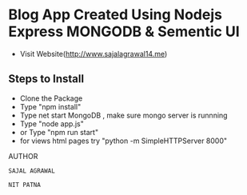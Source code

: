 # Blog App Created Using Nodejs Express  MONGODB & Sementic UI 

 
 * Visit Website(http://www.sajalagrawal14.me)

## Steps to Install
* Clone the Package
* Type "npm install"
* Type net start MongoDB  , make sure mongo server is runnning
* Type "node app.js"
* or Type "npm run start"
* for views html pages try "python -m SimpleHTTPServer 8000"

AUTHOR
```
SAJAL AGRAWAL

NIT PATNA
```


